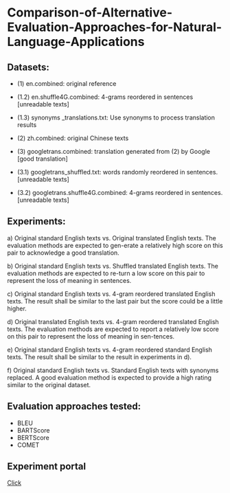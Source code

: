 # Comparison-of-Alternative-Evaluation-Approaches-for-Natural-Language-Applications

## Datasets:

* (1) en.combined: original reference
* (1.2) en.shuffle4G.combined: 4-grams reordered in sentences [unreadable texts]
* (1.3) synonyms _translations.txt: Use synonyms to process translation results

* (2) zh.combined: original Chinese texts

* (3) googletrans.combined: translation generated from (2) by Google [good translation]
* (3.1) googletrans_shuffled.txt: words randomly reordered in sentences. [unreadable texts]
* (3.2) googletrans.shuffle4G.combined: 4-grams reordered in sentences. [unreadable texts]

## Experiments:
a)	Original standard English texts vs. Original translated English texts. The evaluation methods are expected to gen-erate a relatively high score on this pair to acknowledge a good translation.

b)	Original standard English texts vs. Shuffled translated English texts. The evaluation methods are expected to re-turn a low score on this pair to represent the loss of meaning in sentences.

c)	Original standard English texts vs. 4-gram reordered translated English texts. The result shall be similar to the last pair but the score could be a little higher.

d)	Original translated English texts vs. 4-gram reordered translated English texts. The evaluation methods are expected to report a relatively low score on this pair to represent the loss of meaning in sen-tences.

e)	Original standard English texts vs. 4-gram reordered standard English texts. The result shall be similar to the result in experiments in d).

f)	Original standard English texts vs. Standard English texts with synonyms replaced. A good evaluation method is expected to provide a high rating similar to the original dataset.

## Evaluation approaches tested:
* BLEU
* BARTScore
* BERTScore
* COMET

## Experiment portal

[Click](https://colab.research.google.com/drive/1u4d37k4CwRJfUWT24dLY4XUhH_NJIW-a?usp=sharing)
  
